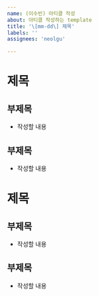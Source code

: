 ```yaml
---
name: (이수빈) 아티클 작성
about: 아티클 작성하는 template 
title: '\[mm-dd\] 제목'
labels: ''
assignees: 'neolgu'

---
```



# 제목

## 부제목

- 작성할 내용


## 부제목

- 작성할 내용


# 제목

## 부제목

- 작성할 내용 


## 부제목

- 작성할 내용